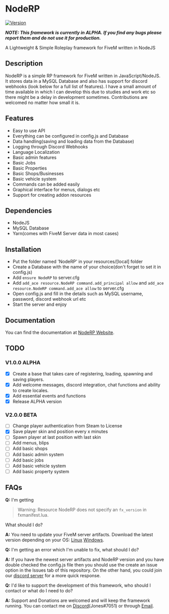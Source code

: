# NodeRP
[![Version](https://noderp.sk-jones.com/api/v1.svg)](https://github.com/Jones3106/NodeRP/releases)

***NOTE: This framework is currently in ALPHA. If you find any bugs please report them and do not use it for production.***

A Lightweight & Simple Roleplay framework for FiveM written in NodeJS


## Description
NodeRP is a simple RP framework for FiveM written in JavaScript/NodeJS. It stores data in a MySQL Database and also has support for discord webhooks (look below for a full list of features). I have a small amount of time available in which I can develop this due to studies and work etc so there might be a delay in development sometimes. Contributions are welcomed no matter how small it is.

## Features
- Easy to use API
- Everything can be configured in config.js and Database
- Data handling(saving and loading data from the Database)
- Logging through Discord Webhooks
- Language Localization
- Basic admin features
- Basic Jobs
- Basic Properties
- Basic Shops/Businesses
- Basic vehicle system
- Commands can be added easily
- Graphical interface for menus, dialogs etc
- Support for creating addon resources

## Dependencies
- NodeJS
- MySQL Database
- Yarn(comes with FiveM Server data in most cases)

## Installation
- Put the folder named 'NodeRP' in your resources/\[local] folder
- Create a Database with the name of your choice(don't forget to set it in config.js)
- Add `ensure NodeRP` to server.cfg
- Add `add_ace resource.NodeRP command.add_principal allow` and `add_ace resource.NodeRP command.add_ace allow` to server.cfg
- Open config.js and fill in the details such as MySQL username, password, discord webhook url etc
- Start the server and enjoy

## Documentation
You can find the documentation at [NodeRP Website](https://noderp.sk-jones.com:3000).

## TODO
### V1.0.0 ALPHA
- [x] Create a base that takes care of registering, loading, spawning and saving players.
- [x] Add welcome messages, discord integration, chat functions and ability to create locales.
- [x] Add essential events and functions
- [x] Release ALPHA version

### V2.0.0 BETA
- [ ] Change player authentication from Steam to License
- [x] Save player skin and position every x minutes
- [ ] Spawn player at last position with last skin
- [ ] Add menus, blips
- [ ] Add basic shops
- [ ] Add basic admin system
- [ ] Add basic jobs
- [ ] Add basic vehicle system
- [ ] Add basic property system

## FAQs
**Q:** I'm getting 
> Warning: Resource NodeRP does not specify an `fx_version` in fxmanifest.lua. 

What should I do?

**A:** You need to update your FiveM server artifacts. Download the latest version depending on your OS: [Linux](https://runtime.fivem.net/artifacts/fivem/build_proot_linux/master/) [Windows](https://runtime.fivem.net/artifacts/fivem/build_server_windows/master/).

**Q:** I'm getting an error which I'm unable to fix, what should I do?

**A:** If you have the newest server artifacts and NodeRP version and you have double checked the config.js file then you should use the create an issue option in the Issues tab of this repository. On the other hand, you could join our [discord server](https://discord.gg/g3rQsbA) for a more quick response.

**Q:** I'd like to support the development of this framework, who should I contact or what do I need to do?

**A:** Support and Donations are welcomed and will keep the framework running. You can contact me on [Discord](https://discord.gg/g3rQsbA)(Jones#7051) or through [Email](mailto:thejones3106@gmail.com).
